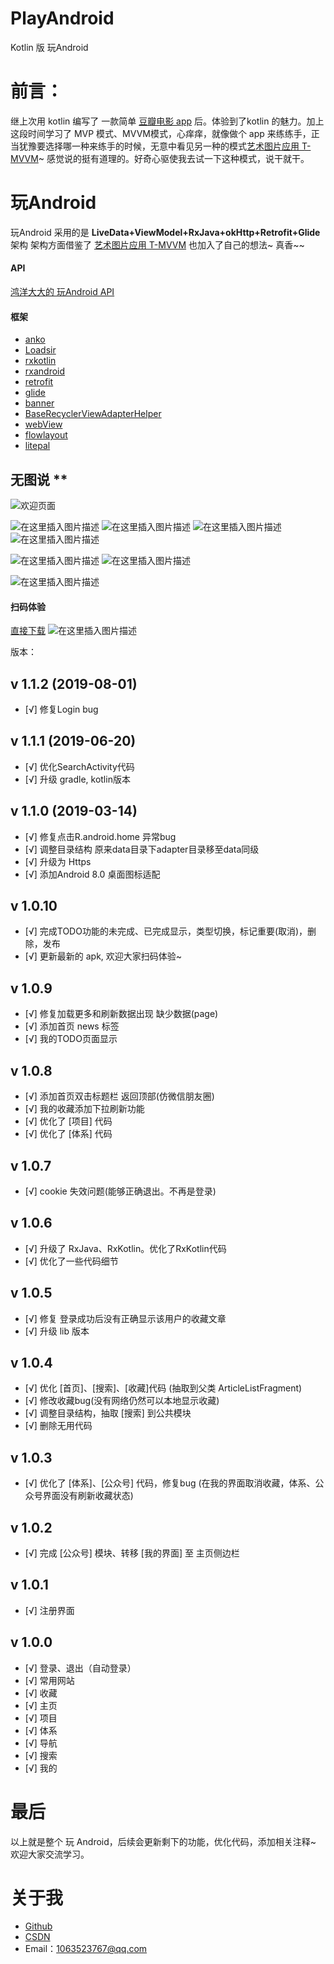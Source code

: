 # PlayAndroid
Kotlin 版 玩Android
#  前言：
继上次用 kotlin 编写了 一款简单 [豆瓣电影 app](http://www.wanandroid.com/blog/show/2298) 后。体验到了kotlin 的魅力。加上这段时间学习了 MVP 模式、MVVM模式，心痒痒，就像做个 app 来练练手，正当犹豫要选择哪一种来练手的时候，无意中看见另一种的模式[艺术图片应用 T-MVVM](http://www.wanandroid.com/blog/show/2357)~ 感觉说的挺有道理的。好奇心驱使我去试一下这种模式，说干就干。

#  玩Android

玩Android 采用的是 **LiveData+ViewModel+RxJava+okHttp+Retrofit+Glide** 架构
架构方面借鉴了 [艺术图片应用 T-MVVM](http://www.wanandroid.com/blog/show/2357) 也加入了自己的想法~     真香~~

#### API

[鸿洋大大的 玩Android API](http://www.wanandroid.com/blog/show/2)

#### 框架

- [anko](https://github.com/Kotlin/anko)
- [Loadsir](https://github.com/KingJA/LoadSir)
- [rxkotlin](https://github.com/ReactiveX/RxKotlin)
- [rxandroid](https://github.com/ReactiveX/RxAndroid)
- [retrofit](https://github.com/square/retrofit)
- [glide](https://github.com/bumptech/glide)
- [banner](https://github.com/youth5201314/banner)
- [BaseRecyclerViewAdapterHelper](https://github.com/CymChad/BaseRecyclerViewAdapterHelper)
- [webView](https://github.com/Justson/AgentWeb)
- [flowlayout](https://github.com/hongyangAndroid/FlowLayout)
- [litepal](https://github.com/LitePalFramework/LitePal) 

## 无图说 **  
![欢迎页面](https://img-blog.csdnimg.cn/20181029174425184.png?x-oss-process=image/watermark,type_ZmFuZ3poZW5naGVpdGk,shadow_10,text_aHR0cHM6Ly9ibG9nLmNzZG4ubmV0L3dlaXhpbl80MDU5NTUxNg==,size_16,color_FFFFFF,t_70)

![在这里插入图片描述](https://img-blog.csdnimg.cn/20181029174836472.png?x-oss-process=image/watermark,type_ZmFuZ3poZW5naGVpdGk,shadow_10,text_aHR0cHM6Ly9ibG9nLmNzZG4ubmV0L3dlaXhpbl80MDU5NTUxNg==,size_16,color_FFFFFF,t_70)
![在这里插入图片描述](https://img-blog.csdnimg.cn/20181029174917436.png?x-oss-process=image/watermark,type_ZmFuZ3poZW5naGVpdGk,shadow_10,text_aHR0cHM6Ly9ibG9nLmNzZG4ubmV0L3dlaXhpbl80MDU5NTUxNg==,size_16,color_FFFFFF,t_70)
![在这里插入图片描述](https://img-blog.csdnimg.cn/20181029174940736.png?x-oss-process=image/watermark,type_ZmFuZ3poZW5naGVpdGk,shadow_10,text_aHR0cHM6Ly9ibG9nLmNzZG4ubmV0L3dlaXhpbl80MDU5NTUxNg==,size_16,color_FFFFFF,t_70)
![在这里插入图片描述](https://img-blog.csdnimg.cn/2018102917500270.png?x-oss-process=image/watermark,type_ZmFuZ3poZW5naGVpdGk,shadow_10,text_aHR0cHM6Ly9ibG9nLmNzZG4ubmV0L3dlaXhpbl80MDU5NTUxNg==,size_16,color_FFFFFF,t_70)

![在这里插入图片描述](https://img-blog.csdnimg.cn/20181029175020831.png?x-oss-process=image/watermark,type_ZmFuZ3poZW5naGVpdGk,shadow_10,text_aHR0cHM6Ly9ibG9nLmNzZG4ubmV0L3dlaXhpbl80MDU5NTUxNg==,size_16,color_FFFFFF,t_70)
![在这里插入图片描述](https://img-blog.csdnimg.cn/20181029175040559.png?x-oss-process=image/watermark,type_ZmFuZ3poZW5naGVpdGk,shadow_10,text_aHR0cHM6Ly9ibG9nLmNzZG4ubmV0L3dlaXhpbl80MDU5NTUxNg==,size_16,color_FFFFFF,t_70)

![在这里插入图片描述](https://img-blog.csdnimg.cn/20181029175050636.png?x-oss-process=image/watermark,type_ZmFuZ3poZW5naGVpdGk,shadow_10,text_aHR0cHM6Ly9ibG9nLmNzZG4ubmV0L3dlaXhpbl80MDU5NTUxNg==,size_16,color_FFFFFF,t_70)

####  扫码体验
[直接下载](https://fir.im/jtkp?release_id=5c333191959d692026d61c53)
![在这里插入图片描述](https://img-blog.csdnimg.cn/20190107190600593.png?x-oss-process=image/watermark,type_ZmFuZ3poZW5naGVpdGk,shadow_10,text_aHR0cHM6Ly9ibG9nLmNzZG4ubmV0L3dlaXhpbl80MDU5NTUxNg==,size_16,color_FFFFFF,t_70)

版本：
## v 1.1.2 (2019-08-01)
- [√] 修复Login bug


## v 1.1.1 (2019-06-20)
- [√] 优化SearchActivity代码
- [√] 升级 gradle, kotlin版本


## v 1.1.0 (2019-03-14)
- [√] 修复点击R.android.home 异常bug
- [√] 调整目录结构 原来data目录下adapter目录移至data同级
- [√] 升级为 Https
- [√] 添加Android 8.0 桌面图标适配


## v 1.0.10
- [√] 完成TODO功能的未完成、已完成显示，类型切换，标记重要(取消)，删除，发布
- [√] 更新最新的 apk, 欢迎大家扫码体验~

## v 1.0.9
- [√] 修复加载更多和刷新数据出现 缺少数据(page)
- [√] 添加首页 news 标签
- [√] 我的TODO页面显示

## v 1.0.8

- [√] 添加首页双击标题栏 返回顶部(仿微信朋友圈)
- [√] 我的收藏添加下拉刷新功能
- [√] 优化了 [项目] 代码
- [√] 优化了 [体系] 代码

## v 1.0.7

- [√] cookie 失效问题(能够正确退出。不再是登录)

## v 1.0.6

- [√] 升级了 RxJava、RxKotlin。优化了RxKotlin代码
- [√] 优化了一些代码细节

## v 1.0.5

- [√] 修复 登录成功后没有正确显示该用户的收藏文章
- [√] 升级 lib 版本

## v 1.0.4

- [√] 优化 [首页]、[搜索]、[收藏]代码 (抽取到父类 ArticleListFragment)
- [√] 修改收藏bug(没有网络仍然可以本地显示收藏)
- [√] 调整目录结构，抽取 [搜索] 到公共模块
- [√] 删除无用代码

## v 1.0.3

- [√] 优化了 [体系]、[公众号] 代码，修复bug (在我的界面取消收藏，体系、公众号界面没有刷新收藏状态)

## v 1.0.2

- [√] 完成 [公众号] 模块、转移 [我的界面] 至 主页侧边栏

## v 1.0.1

- [√] 注册界面

## v 1.0.0

- [√] 登录、退出（自动登录）
- [√] 常用网站
- [√] 收藏
- [√] 主页
- [√] 项目
- [√] 体系
- [√] 导航
- [√] 搜索
- [√] 我的

#  最后

以上就是整个 玩 Android，后续会更新剩下的功能，优化代码，添加相关注释~
欢迎大家交流学习。

#  关于我
- [Github](https://github.com/hyzhan43)
- [CSDN](https://blog.csdn.net/weixin_40595516)
- Email：1063523767@qq.com

